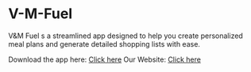 # V-M-Fuel
V&amp;M Fuel s a streamlined app designed to help you create personalized meal plans and generate detailed shopping lists with ease.

Download the app here: [Click here](https://gfoh.ddns.net:6969/frontend)
Our Website: [Click here](https://matooo3.github.io/landingPage.html)
